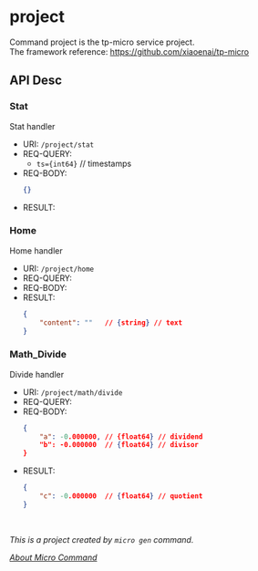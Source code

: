 # project

Command project is the tp-micro service project.
<br>The framework reference: https://github.com/xiaoenai/tp-micro

## API Desc

### Stat

Stat handler

- URI: `/project/stat`
- REQ-QUERY:
	- `ts={int64}`	// timestamps
- REQ-BODY:
	```json
	{}
	```
- RESULT:


### Home

Home handler

- URI: `/project/home`
- REQ-QUERY:
- REQ-BODY:
- RESULT:
	```json
	{
		"content": ""	// {string} // text
	}
	```


### Math_Divide

Divide handler

- URI: `/project/math/divide`
- REQ-QUERY:
- REQ-BODY:
	```json
	{
		"a": -0.000000,	// {float64} // dividend
		"b": -0.000000	// {float64} // divisor
	}
	```
- RESULT:
	```json
	{
		"c": -0.000000	// {float64} // quotient
	}
	```




<br>

*This is a project created by `micro gen` command.*

*[About Micro Command](https://github.com/xiaoenai/tp-micro/tree/v2/cmd/micro)*
